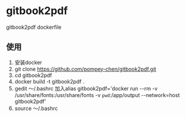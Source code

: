 # gitbook2pdf
gitbook2pdf dockerfile
## 使用
1. 安装docker
2. git clone https://github.com/pompey-chen/gitbook2pdf.git
3. cd gitbook2pdf
4. docker build -t gitbook2pdf .
5. gedit ～/.bashrc 
加入alias gitbook2pdf='docker run --rm -v /usr/share/fonts:/usr/share/fonts -v `pwd`:/app/output --network=host gitbook2pdf'
7. source ～/.bashrc
